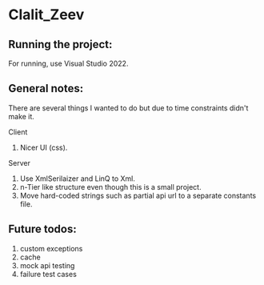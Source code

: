 # Clalit_Zeev

Running the project:
--------------------
For running, use Visual Studio 2022.


General notes:
--------------
There are several things I wanted to do but due to time constraints didn't make it.

Client
1. Nicer UI (css).

Server
1. Use XmlSerilaizer and LinQ to Xml.
2. n-Tier like structure even though this is a small project.
3. Move hard-coded strings such as partial api url to a separate constants file. 


Future todos:
-------------
1) custom exceptions
2) cache
3) mock api testing
4) failure test cases
